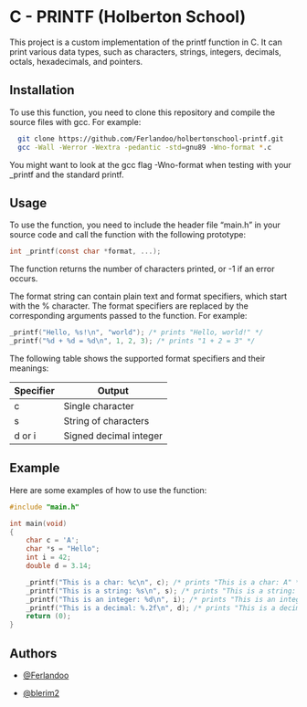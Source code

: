 
# C - PRINTF (Holberton School) 

This project is a custom implementation of the printf function in C. It can print various data types, such as characters, strings, integers, decimals, octals, hexadecimals, and pointers.




## Installation

To use this function, you need to clone this repository and compile the source files with gcc. For example:

```bash
  git clone https://github.com/Ferlandoo/holbertonschool-printf.git
  gcc -Wall -Werror -Wextra -pedantic -std=gnu89 -Wno-format *.c
```
You might want to look at the gcc flag -Wno-format when testing with your _printf and the standard printf.
## Usage
To use the function, you need to include the header file “main.h” in your source code and call the function with the following prototype:

```c
int _printf(const char *format, ...);
```
The function returns the number of characters printed, or -1 if an error occurs.

The format string can contain plain text and format specifiers, which start with the % character. The format specifiers are replaced by the corresponding arguments passed to the function. For example:

```c
_printf("Hello, %s!\n", "world"); /* prints "Hello, world!" */
_printf("%d + %d = %d\n", 1, 2, 3); /* prints "1 + 2 = 3" */
```
The following table shows the supported format specifiers and their meanings:

| Specifier  | Output |
| ------------- | ------------- |
| c  | 	Single character  |
| s  | String of characters  |
| d or i  | Signed decimal integer  |

## Example
Here are some examples of how to use the function:
```c
#include "main.h"

int main(void)
{
    char c = 'A';
    char *s = "Hello";
    int i = 42;
    double d = 3.14;

    _printf("This is a char: %c\n", c); /* prints "This is a char: A" */
    _printf("This is a string: %s\n", s); /* prints "This is a string: Hello" */
    _printf("This is an integer: %d\n", i); /* prints "This is an integer: 42" */
    _printf("This is a decimal: %.2f\n", d); /* prints "This is a decimal: 3.14" */
    return (0);
}

```
## Authors

- [@Ferlandoo](https://www.github.com/Ferlandoo)

- [@blerim2](https://github.com/blerim2)
